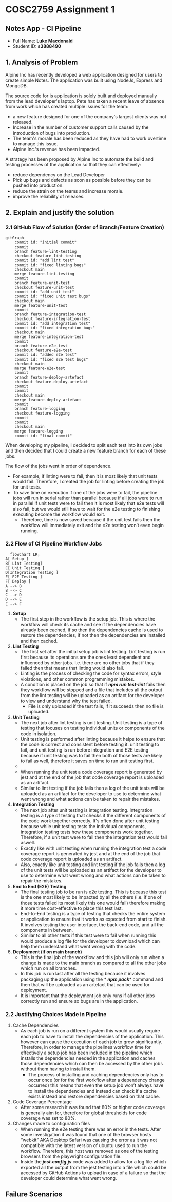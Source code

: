 # COSC2759 Assignment 1

## Notes App - CI Pipeline

- Full Name: **Luke Macdonald**
- Student ID: **s3888490**

## 1. Analysis of Problem

Alpine Inc has recently developed a web application designed for users to create simple Notes. The application was built
using NodeJs, Express and MongoDB.

The source code for is application is solely built and deployed manually from the lead developer's laptop. Pete has
taken a recent leave of absence from work which has created multiple issues for the team:

- a new feature designed for one of the company's largest clients was not released.
- Increase in the number of customer support calls caused by the introduction of bugs into production.
- The team's morale has been reduced as they have had to work overtime to manage this issue.
- Alpine Inc.'s revenue has been impacted.

A strategy has been proposed by Alpine Inc to automate the build and testing processes of the application so that they
can effectively:

- reduce dependency on the Lead Developer
- Pick up bugs and defects as soon as possible before they can be pushed into production.
- reduce the strain on the teams and increase morale.
- improve the reliability of releases.

## 2. Explain and justify the solution

### 2.1 GitHub Flow of Solution (Order of Branch/Feature Creation)

```mermaid
gitGraph
    commit id: "initial commit"
    commit
    branch feature-lint-testing
    checkout feature-lint-testing
    commit id: "add lint test"
    commit id: "fixed linting bugs"
    checkout main
    merge feature-lint-testing
    commit
    branch feature-unit-test
    checkout feature-unit-test
    commit id: "add unit test"
    commit id: "fixed unit test bugs"
    checkout main
    merge feature-unit-test
    commit
    branch feature-integration-test
    checkout feature-integration-test
    commit id: "add integration test"
    commit id: "fixed integration bugs"
    checkout main
    merge feature-integration-test
    commit
    branch feature-e2e-test
    checkout feature-e2e-test
    commit id: "added e2e test"
    commit id: "fixed e2e test bugs"
    checkout main
    merge feature-e2e-test
    commit
    branch feature-deploy-artefact
    checkout feature-deploy-artefact
    commit
    commit
    checkout main
    merge feature-deploy-artefact
    commit
    branch feature-logging
    checkout feature-logging
    commit
    commit
    checkout main
    merge feature-logging
    commit id: "final commit"

```

When developing my pipeline, I decided to split each test into its own jobs and then decided that I could create a new
feature branch for each of these jobs.

The flow of the jobs went in order of dependence.

- For example, if linting were to fail, then it is most likely that unit tests would fail. Therefore, I created the job
  for linting before creating the job for unit tests.
- To save time on execution if one of the jobs were to fail, the pipeline jobs will run in serial rather than parallel
  because if all jobs were to run in parallel if unit tests were to fail then it is most likely that e2e tests will also
  fail, but we would still have to wait for the e2e testing to finishing executing become the workflow would exit.
    - Therefore, time is now saved because if the unit test fails then the workflow will immediately exit and the e2e testing 
      won’t even begin running.

### 2.2 Flow of CI Pipeline Workflow Jobs

```mermaid
  flowchart LR;
A[ Setup ]
B[ Lint Testing]
C[ Unit Testing ]
D[Integration Testing ]
E[ E2E Testing ]
F[ Deploy ]
A --> B
B --> C
C --> D
D --> E
E --> F

```

1. **Setup**
    - The first step in the workflow is the setup job. This is where the workflow will check its cache and see if the
      dependencies have already been cached, if so then the dependencies cache is used to restore the dependencies, if not then
      the dependencies are installed and then cached.
2. **Lint Testing**
    - The first set after the initial setup job is lint testing. Lint testing is run first because its operations are the
      ones least dependent and influenced by other jobs. I.e. there are no other jobs that if they failed then that
      means that linting would also fail.
    - Linting is the process of checking the code for syntax errors, style violations, and other common programming mistakes. 
    - A condition is placed on the job so that if ***npm run test-lint*** fails then they workflow will be stopped and a
      file that includes all the output from the lint testing will be uploaded as an artifact for the developer to view
      and understand why the test failed.
        - File is only uploaded if the test fails, if it succeeds then no file is uploaded.
3. **Unit Testing**
    - The next job after lint testing is unit testing. Unit testing is a type of testing that focuses on testing individual units 
      or components of the code in isolation. 
    - Unit testing is performed after linting because it helps to ensure that the code is correct and consistent before testing it.
      unit testing to fail, and unit testing is run before integration and E2E testing because if unit testing was to
      fail then both of those tests are likely to fail as well, therefore it saves on time to run unit testing first.
    - 
    - When running the unit test a code coverage report is generated by jest and at the end of the job that code
      coverage report is uploaded as an artifact.
    - Similar to lint testing if the job fails then a log of the unit tests will be uploaded as an artifact for the
      developer to use to determine what went wrong and what actions can be taken to repair the mistakes.
4. **Integration Testing**
    - The next job after unit testing is integration testing. Integration testing is a type of testing that checks if 
      the different components of the code work together correctly. It's often done after unit testing because while 
      unit testing tests the individual components, integration testing tests how these components work together. 
      Therefore, if a unit test were to fail then the integration test would fail aswell.
    - Exactly like with unit testing when running the integration test a code coverage report is generated by jest and
      at the end of the job that code coverage report is uploaded as an artifact.
    - Also, exactly like unit testing and lint testing if the job fails then a log of the unit tests will be uploaded as
      an artifact for the developer to use to determine what went wrong and what actions can be taken to repair the
      mistakes.
5. **End to End (E2E) Testing**
    - The final testing job to be run is e2e testing. This is because this test is the one most likely to be impacted by
      all the others (i.e. if one of those tests failed its most likely this one would fail) therefore making it more
      time cost-effective to place this test last.
    - End-to-End testing is a type of testing that checks the entire system or application to ensure that it works as expected 
      from start to finish. It involves testing the user interface, the back-end code, and all the components in between.
    - Similar to all other tests if this test were to fail when running this would produce a log file for the developer
      to download which can help them understand what went wrong with the code.
6. **Deployment (if on main branch)**
    - This is the final job of the workflow and this job will only run when a change is made to the main branch as
      compared to all the other jobs which run on all branches.
    - In this job is run last after all the testing because it involves packaging up the application using the *
      ***********npm pack************ command and then that will be uploaded as an artefact that can be used for
      deployment.
    - It is important that the deployment job only runs if all other jobs correctly run and ensure so bugs are in the
      application.

### 2.2 Justifying Choices Made in Pipeline

1. Cache Dependencies
    - As each job is run on a different system this would usually require each job to have to install the dependencies of
      the application. This however can cause the execution of each job to grow significantly. Therefore, in order to
      manage the pipelines workflow time for effectively a setup job has been included in the pipeline which installs
      the dependencies needed in the application and caches those dependencies which can then be accessed by the other
      jobs without them having to install them.
        - The process of installing and caching dependencies only has to occur once (or for the first workflow after a
          dependency change occurred) this means that even the setup job won’t always have to install the dependencies
          and instead can check if a cache exists instead and restore dependencies based on that cache.
2. Code Coverage Percentage
    - After some research it was found that 80% or higher code coverage is generally aim for, therefore for global
      thresholds for code coverage was set to 80%.
3. Changes made to configuration files
    - When running the e2e testing there was an error in the tests. After some investigation it was found that one of
      the browser hosts “webkit” AKA Desktop Safari was causing the error as it was not compatible with the latest
      version of ubuntu used to run the workflow. Therefore, this host was removed as one of the testing browsers from
      the playwright configuration file.
    - Inside the ***jest.config.js*** code was added to allow for a log file which exported all the output from the jest
      testing into a file which could be accessed by GitHub Actions to upload in case of a failure so that the developer
      could determine what went wrong.
## Failure Scenarios